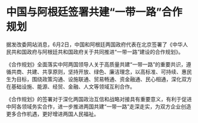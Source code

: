 

# 中国与阿根廷签署共建“一带一路”合作规划

据发改委网站消息，6月2日，中国和阿根廷两国政府代表在北京签署了《中华人民共和国政府与阿根廷共和国政府关于共同推进“一带一路”建设的合作规划》。

《合作规划》全面落实中阿两国领导人关于高质量共建“一带一路”的重要共识，遵循共商、共建、共享原则，坚持开放、绿色、廉洁理念，以高标准、可持续、惠民生为目标，围绕政策沟通、设施联通、贸易畅通、资金融通、民心相通，深化双方在基础设施、能源、经贸、金融、人文等领域互利合作。

《合作规划》的签署对于深化两国政治互信和战略对接具有重要意义，有利于促进中阿各领域务实合作，进一步推进两国共建“一带一路”走深走实，为双方企业创造更多合作机遇，更好增进两国人民福祉。

